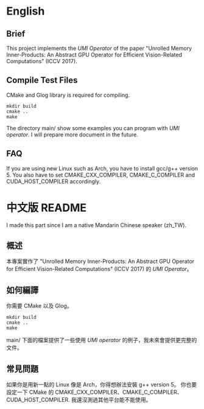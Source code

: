 # English
## Brief
This project implements the *UMI Operator* of the paper "Unrolled Memory Inner-Products: An Abstract GPU Operator for Efficient Vision-Related Computations" (ICCV 2017).

## Compile Test Files
CMake and Glog library is required for compiling.

    mkdir build
    cmake ..
    make

The directory main/ show some examples you can program with *UMI operator*.
I will prepare more document in the future.

## FAQ

If you are using new Linux such as Arch, you have to install gcc/g++ version 5.
You also have to set CMAKE\_CXX\_COMPILER, CMAKE\_C\_COMPILER and CUDA\_HOST\_COMPILER accordingly.

# 中文版 README
I made this part since I am a native Mandarin Chinese speaker (zh_TW).

## 概述
本專案實作了 "Unrolled Memory Inner-Products: An Abstract GPU Operator for Efficient Vision-Related Computations" (ICCV 2017) 的 *UMI Operator*。

## 如何編譯
你需要 CMake 以及 Glog。

    mkdir build
    cmake ..
    make

main/ 下面的檔案提供了一些使用 *UMI operator* 的例子，我未來會提供更完整的文件。

## 常見問題
如果你是用新一點的 Linux 像是 Arch，你得想辦法安裝 g++ version 5。
你也要設定一下 CMake 的 CMAKE\_CXX\_COMPILER、CMAKE\_C\_COMPILER、CUDA\_HOST\_COMPILER.
我還沒測過其他平台能不能使用。
